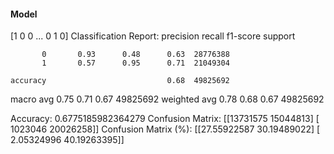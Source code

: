 #### Model
[1 0 0 ... 0 1 0]
Classification Report:
              precision    recall  f1-score   support

           0       0.93      0.48      0.63  28776388
           1       0.57      0.95      0.71  21049304

    accuracy                           0.68  49825692
   macro avg       0.75      0.71      0.67  49825692
weighted avg       0.78      0.68      0.67  49825692

Accuracy: 0.6775185982364279
Confusion Matrix:
[[13731575 15044813]
 [ 1023046 20026258]]
Confusion Matrix (%):
[[27.55922587 30.19489022]
 [ 2.05324996 40.19263395]]
